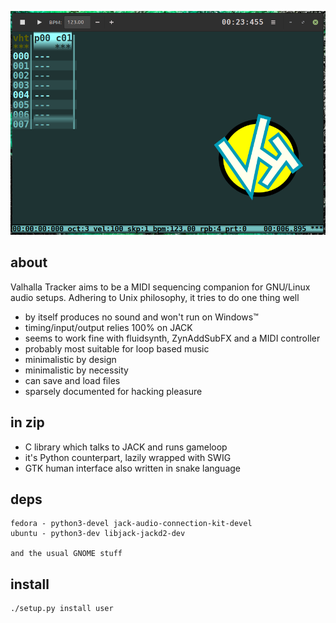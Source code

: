 ![vht header](vht_header.png)
## about
Valhalla Tracker aims to be a MIDI sequencing companion
for GNU/Linux audio setups. Adhering to Unix philosophy,
it tries to do one thing well

- by itself produces no sound and won't run on Windows™
- timing/input/output relies 100% on JACK
- seems to work fine with fluidsynth, ZynAddSubFX and a MIDI controller
- probably most suitable for loop based music
- minimalistic by design
- minimalistic by necessity
- can save and load files
- sparsely documented for hacking pleasure

## in zip
- C library which talks to JACK and runs gameloop
- it's Python counterpart, lazily wrapped with SWIG
- GTK human interface also written in snake language

## deps
```
fedora - python3-devel jack-audio-connection-kit-devel
ubuntu - python3-dev libjack-jackd2-dev

and the usual GNOME stuff
```

## install
```
./setup.py install user
```
